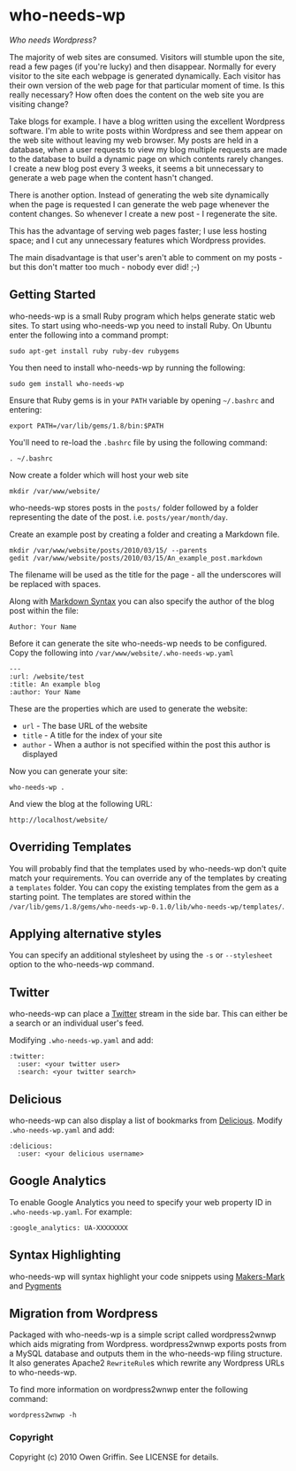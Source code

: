 # who-needs-wp
_Who needs Wordpress?_
 
The majority of web sites are consumed. Visitors will stumble upon the site, read a few pages (if you're lucky) and then disappear. Normally for every visitor to the site each webpage is generated dynamically. Each visitor has their own version of the web page for that particular moment of time. Is this really necessary? How often does the content on the web site you are visiting change?

Take blogs for example. I have a blog written using the excellent Wordpress software. I'm able to write posts within Wordpress and see them appear on the web site without leaving my web browser. My posts are held in a database, when a user requests to view my blog multiple requests are made to the database to build a dynamic page on which contents rarely changes. I create a new blog post every 3 weeks, it seems a bit unnecessary to generate a web page when the content hasn't changed.

There is another option. Instead of generating the web site dynamically when the page is requested I can generate the web page whenever the content changes. So whenever I create a new post - I regenerate the site. 

This has the advantage of serving web pages faster; I use less hosting space; and I cut any unnecessary features which Wordpress provides.

The main disadvantage is that user's aren't able to comment on my posts - but this don't matter too much - nobody ever did! ;-)

## Getting Started

who-needs-wp is a small Ruby program which helps generate static web sites. To start using who-needs-wp you need to install Ruby. On Ubuntu enter the following into a command prompt:

    sudo apt-get install ruby ruby-dev rubygems
    
You then need to install who-needs-wp by running the following:

    sudo gem install who-needs-wp
    
Ensure that Ruby gems is in your `PATH` variable by opening `~/.bashrc` and entering:

    export PATH=/var/lib/gems/1.8/bin:$PATH

You'll need to re-load the `.bashrc` file by using the following command:

    . ~/.bashrc
    
Now create a folder which will host your web site

    mkdir /var/www/website/
    
who-needs-wp stores posts in the `posts/` folder followed by a folder representing the date of the post. i.e. `posts/year/month/day`.

Create an example post by creating a folder and creating a Markdown file.

    mkdir /var/www/website/posts/2010/03/15/ --parents
    gedit /var/www/website/posts/2010/03/15/An_example_post.markdown
    
The filename will be used as the title for the page - all the underscores will be replaced with spaces.

Along with [Markdown Syntax][MarkdownSyntax] you can also specify the author of the blog post within the file:

    Author: Your Name

Before it can generate the site who-needs-wp needs to be configured. Copy the following into `/var/www/website/.who-needs-wp.yaml`

    --- 
    :url: /website/test
    :title: An example blog
    :author: Your Name

These are the properties which are used to generate the website:

* `url` - The base URL of the website
* `title` - A title for the index of your site
* `author` - When a author is not specified within the post this author is displayed

Now you can generate your site:

    who-needs-wp .
    
And view the blog at the following URL:

    http://localhost/website/

## Overriding Templates

You will probably find that the templates used by who-needs-wp don't quite match your requirements. You can override any of the templates by creating a `templates` folder. You can copy the existing templates from the gem as a starting point. The templates are stored within the `/var/lib/gems/1.8/gems/who-needs-wp-0.1.0/lib/who-needs-wp/templates/`. 

## Applying alternative styles

You can specify an additional stylesheet by using the `-s` or `--stylesheet` option to the who-needs-wp command.

## Twitter

who-needs-wp can place a [Twitter][Twitter] stream in the side bar. This can either be a search or an individual user's feed.

Modifying `.who-needs-wp.yaml` and add:

    :twitter:
      :user: <your twitter user>
      :search: <your twitter search>
      
## Delicious

who-needs-wp can also display a list of bookmarks from [Delicious][Delicious]. Modify `.who-needs-wp.yaml` and add:

    :delicious:
      :user: <your delicious username>

## Google Analytics

To enable Google Analytics you need to specify your web property ID in `.who-needs-wp.yaml`. For example:

    :google_analytics: UA-XXXXXXXX


## Syntax Highlighting

who-needs-wp will syntax highlight your code snippets using [Makers-Mark][MakersMark] and [Pygments][Pygments]

## Migration from Wordpress

Packaged with who-needs-wp is a simple script called wordpress2wnwp which aids migrating from Wordpress. wordpress2wnwp exports posts from a MySQL database and outputs them in the who-needs-wp filing structure. It also generates Apache2 `RewriteRule`s which rewrite any Wordpress URLs to who-needs-wp.

To find more information on wordpress2wnwp enter the following command:

    wordpress2wnwp -h

### Copyright

Copyright (c) 2010 Owen Griffin. See LICENSE for details.

[Markdown]: http://daringfireball.net/projects/markdown/
[MarkdownSyntax]: http://daringfireball.net/projects/markdown/syntax
[Delicious]: http://del.icio.us/
[Twitter]: http://twitter.com/
[MakersMark]: http://github.com/nakajima/makers-mark
[Pygments]: http://pygments.org/
